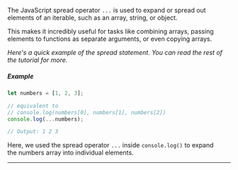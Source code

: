 The JavaScript spread operator `...` is used to expand or spread out elements of an iterable, such as an array, string, or object.

This makes it incredibly useful for tasks like combining arrays, passing elements to functions as separate arguments, or even copying arrays.

*Here's a quick example of the spread statement. You can read the rest of the tutorial for more.*

##### Example
```js
let numbers = [1, 2, 3];

// equivalent to
// console.log(numbers[0], numbers[1], numbers[2])
console.log(...numbers);

// Output: 1 2 3
```

Here, we used the spread operator `...` inside `console.log()` to expand the numbers array into individual elements.
***

